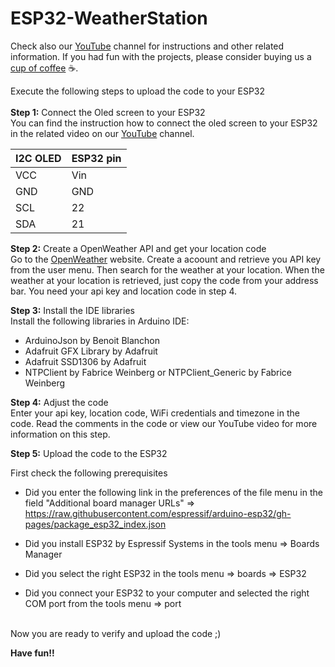 # ESP32-WeatherStation

Check also our [YouTube](https://www.youtube.com/@bloxylabs "YouTube") channel for instructions and other related information.
If you had fun with the projects, please consider buying us a [cup of coffee](https://www.buymeacoffee.com/bloxylabs "cupofcoffee") ☕.

Execute the following steps to upload the code to your ESP32
<br>
<br>
**Step 1:** Connect the Oled screen to your ESP32 <br>
You can find the instruction how to connect the oled screen to your ESP32 in the related video on our [YouTube](https://www.youtube.com/@bloxylabs "YouTube") channel.  
<table>
<thead>
  <tr>
    <th>I2C OLED</th>
    <th>ESP32 pin</th>
  </tr>
</thead>
<tbody>
  <tr>
    <td>VCC</td>
    <td>Vin</td>
  </tr>
  <tr>
    <td>GND</td>
    <td>GND</td>
  </tr>
  <tr>
    <td>SCL</td>
    <td>22</td>
  </tr>
  <tr>
    <td>SDA</td>
    <td>21</td>
  </tr>
</tbody>
</table>


**Step 2:** Create a OpenWeather API and get your location code <br>
Go to the [OpenWeather](https://openweathermap.org "OpenWeather") website. Create a acoount and retrieve you API key from the user menu. Then search for the weather at your location. When the weather at your location is retrieved, just copy the code from your address bar. You need your api key and location code in step 4.

**Step 3:** Install the IDE libraries <br>
Install the following libraries in Arduino IDE:

- ArduinoJson by Benoit Blanchon
- Adafruit GFX Library by Adafruit
- Adafruit SSD1306 by Adafruit
- NTPClient by Fabrice Weinberg or NTPClient_Generic by Fabrice Weinberg

**Step 4:** Adjust the code <br>
Enter your api key, location code, WiFi credentials and timezone in the code. Read the comments in the code or view our YouTube video for more information on this step.

**Step 5:** Upload the code to the ESP32

First check the following prerequisites

- Did you enter the following link in the preferences of the file menu in the field "Additional board manager URLs" => <br>
https://raw.githubusercontent.com/espressif/arduino-esp32/gh-pages/package_esp32_index.json

- Did you install ESP32 by Espressif Systems in the tools menu => Boards Manager

- Did you select the right ESP32 in the tools menu => boards => ESP32

- Did you connect your ESP32 to your computer and selected the right COM port from the tools menu => port
<br>
Now you are ready to verify and upload the code ;)


**Have fun!!**

